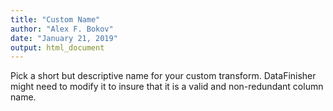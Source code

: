 ```yaml
---
title: "Custom Name"
author: "Alex F. Bokov"
date: "January 21, 2019"
output: html_document
---
```


Pick a short but descriptive name for your custom transform. DataFinisher might 
need to modify it to insure that it is a valid and non-redundant column name.
